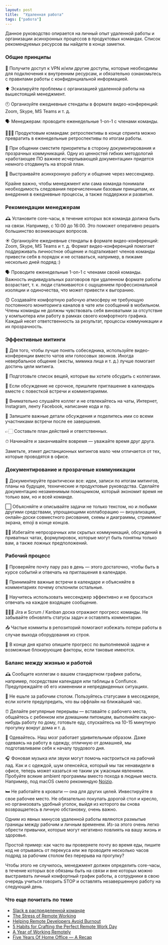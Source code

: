 ```yaml
---
layout: post
title:  "Удаленная работа"
tags: ["работа"]
---
```


Данное руководство опирается на личный опыт удаленной работы и организации асинхронных процессов
в продуктовых командах. Список рекомендуемых ресурсов вы найдете в конце заметки.

### Общие принципы

🔐 Получите доступ к VPN и/или другие доступы, которые необходимы для подключения к внутренним
ресурсам, и обязательно ознакомьтесь с правилами работы с конфиденциальной информацией.

⬆️ Эскалируйте проблемы с организацией удаленной работы на вышестоящий менеджмент.

🕙 Организуйте ежедневные стендапы в формате видео-конференций: Zoom, Skype, MS Teams и т. д.

🗣 Менеджерам: проводите еженедельные 1-on-1 с членами команды.

🙇🏼‍♂️ Продуктовым командам: ретроспективы в конце спринта можно превратить в еженедельные ретроспективы
по итогам работы.

📃 При общении сместите приоритеты в сторону документирования и прозрачных коммуникаций.
Одну из ценностей гибких методологий «работающее ПО важнее исчерпывающей документации» придется
немного отодвинуть на второй план.

💬 Выстраивайте асинхронную работу и общение через мессенджер.

Крайне важно, чтобы менеджмент или сама команда понимали необходимость следования перечисленным
базовым принципам, их внедрения в ежедневные процессы, а также поддержки и развития.

### Рекомендации менеджерам

🕰 Установите core-часы, в течение которых вся команда должна быть на связи. Например, с 10:00 до 16:00.
Это поможет оперативно решать большинство возникающих вопросов.

☀️ Организуйте ежедневные стендапы в формате видео-конференций: Zoom, Skype, MS Teams и т. д.
Формат видео-конференций помогает поддерживать личностное общение и подталкивает членов команды
привести себя в порядок и не оставаться, например, в пижаме несколько дней подряд :)

🗣 Проводите еженедельные 1-on-1 с членами своей команды. Важность индивидуальных разговоров при
удаленном формате работы возрастает, т. к. люди сталкиваются с ощущением профессиональной изоляции
и одиночества, что может привести к выгоранию.

😊 Создавайте комфортную рабочую атмосферу не требующую постоянного мониторинга каналов в чате или
сообщений в мобильном. Члены команды не должны чувствовать себя виноватыми за отсутствие у компьютера
или работу в рамках своего комфортного графика. Каждый несет ответственность за результат, процессы
коммуникации и их прозрачность.

### Эффективные митинги

🎥 Для того, чтобы лучше понять собеседника, используйте видео-конференции вместо чатов или голосовых
звонков. Иногда невербальное общение (жесты, мимика лица и т. д.) лучше помогает достичь цели митинга.

📝 Подготовьте список вещей, которые вы хотите обсудить с коллегами.

📅 Если обсуждение не срочное, пришлите приглашение в календарь вместе с повесткой встречи и комментариями.

📵 Внимательно слушайте коллег и не отвлекайтесь на чаты, Интернет, Instagram, ленту Facebook, написание кода и пр.

📝 Запишите важные детали обсуждения и поделитесь ими со всеми участниками встречи после ее завершения.

👉🏻 Составьте план действий и ответственных.

⏱ Начинайте и заканчивайте вовремя — уважайте время друг друга.

Заметьте, этикет дистанционных митингов мало чем отличается от тех, которые проводятся в офисе.

### Документирование и прозрачные коммуникации

📃 Документируйте практически все: идеи, записи по итогам митингов, планы на будущее, технические
и продуктовые руководства. Сделайте документацию незаменимым помощником, который экономит время не
только вам, но и всей команде.

⬜️ Объясняйте и описывайте задачи не только текстом, но и любыми другими средствами, упрощающими
коллаборацию — визуализация, онлайн-доски совместного рисования, схемы и диаграммы, стримминг экрана,
emoji в конце концов.

✋🏻 Избегайте непрозрачных или скрытых коммуникаций, обсуждений в приватных чатах, формулировок,
которые могут быть понятны только вам, а также ложных предположений.

### Рабочий процесс

💌 Проверяйте почту пару раз в день — этого достаточно, чтобы быть в курсе событий и отвечать
на приглашения в календаре.

📆 Принимайте важные встречи в календаре и объясняйте в комментариях почему отклонили остальные.

💬 Научитесь использовать мессенджер эффективно и не бросаться отвечать на каждое входящее сообщение.

👨🏼‍💻 Jira и Scrum / Kanban доска отражают прогресс команды. Не забывайте обновлять статусы задач и
оставлять комментарии.

📤 Частые коммиты в репозиторий помогают избежать потери работы в случае выхода оборудования из строя.

🌃 В конце дня кратко опишите прогресс по выполняемой задаче и возможные блокирующие факторы,
если таковые имеются.

### Баланс между жизнью и работой

🕰 Сообщите коллегам о вашем стандартном графике работы, например, посредствам календаря или
таблицы в Conflunce. Предупреждайте об его изменении и непредвиденных ситуациях.

🍜 Не ешьте за рабочим столом. Пользуйтесь статусами в месседжере, если хотите предупредить,
что вы оффлайн на ближайший час.

⏰ Делайте регулярные перерывы — вставайте с рабочего места, общайтесь с ребенком или домашним
питомцем, выполняйте какую-нибудь работу по дому, готовьте еду, спускайтесь на 10-15 минутную
прогулку вокруг дома и т. д.

👔 Одевайтесь. Наш мозг работает удивительным образом. Даже одеваясь на работу в одежду, отличную
от домашней, мы подготавливаем себя к началу трудового дня.

🎧 Фоновая музыка или звуки могут помочь настроиться на рабочий лад. Как и с одеждой, шум опенсейса,
который мы так ненавидели в офисе, теперь может казаться не таким уж ужасным явлением. Пробуйте
всякие ambient программы вместо похода в людные места. Например, под macOS смело рекомендую
[Noizio](https://noiz.io/).

🛏 Не работайте в кровати — она для других целей. Инвестируйте в свое рабочее место.
Не обязательно покупать дорогой стол и кресло, но организовать удобный уголок, выйдя из которого
вы снова возвращаетесь в личную обстановку, очень важно.

Одним из явных минусов удаленной работы являются размытые границы между рабочим и личным временем.
Из-за этого очень легко обрести привычки, которые могут негативно повлиять на вашу жизнь и здоровье.

Простой пример: как часто вы проверяете почту во время еды, пишите код не отрываясь от перекуса или
же проводите несколько часов подряд за рабочим столом без перерыва на прогулку?

Чтобы этого не случилось, менеджмент должен определить core-часы, в течение которых все обязаны
быть на связи и вне которых можно выстраивать личный комфортный график работы, а сотрудники в свою
очередь учиться говорить STOP и оставлять незавершенную работу на следующий день.

### Что еще почитать по теме

- [Slack в распределенной команде](https://akrisanov.ru/all/slack/)
- [The Stress of Remote Working](https://hackernoon.com/the-stress-of-remote-working-38be5bdcf4da)
- [Helping Remote Developers Avoid Burnout](https://blog.digitalocean.com/avoiding-burnout/)
- [5 Habits for Crafting the Perfect Remote Work Day](https://doist.com/blog/remote-work-habits/)
- [A Year of Working Remotely](https://mikeindustries.com/blog/archive/2019/08/a-year-of-working-remotely)
- [Five Years Of Home Office — A Recap](https://spinscale.de/posts/2018-05-08-five-years-homeoffice.html)
